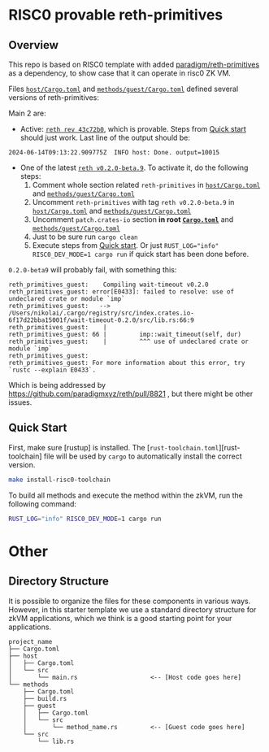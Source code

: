 # RISC0 provable reth-primitives


## Overview

This repo is based on RISC0 template with added [paradigm/reth-primitives](https://github.com/paradigmxyz/reth/tree/main/crates/primitives) as a dependency, 
to show case that it can operate in risc0 ZK VM.

Files [`host/Cargo.toml`](./host/Cargo.toml) and [`methods/guest/Cargo.toml`](methods/guest/Cargo.toml) defined several versions of reth-primitives:

Main 2 are:

* Active: [`reth rev 43c72b0`](https://github.com/paradigmxyz/reth/commit/43c72b022cea3068edbce794fa94adefb029fd06), which is provable. Steps from [Quick start](#quick-start) should just work. Last line of the output should be:
```
2024-06-14T09:13:22.909775Z  INFO host: Done. output=10015
```
* One of the latest [`reth v0.2.0-beta.9`](https://github.com/paradigmxyz/reth/tree/v0.2.0-beta.9). To activate it, do the following steps:
   1. Comment whole section related `reth-primitives` in [`host/Cargo.toml`](./host/Cargo.toml) and [`methods/guest/Cargo.toml`](methods/guest/Cargo.toml)
   2. Uncomment `reth-primitives` with tag `reth v0.2.0-beta.9` in [`host/Cargo.toml`](./host/Cargo.toml) and [`methods/guest/Cargo.toml`](methods/guest/Cargo.toml)
   3. Uncomment `patch.crates-io` section **in root [`Cargo.toml`](./Cargo.toml)** and [`methods/guest/Cargo.toml`](methods/guest/Cargo.toml)
   4. Just to be sure run `cargo clean`
   5. Execute steps from [Quick start](#quick-start). Or just `RUST_LOG="info" RISC0_DEV_MODE=1 cargo run` if quick start has been done before.
 

`0.2.0-beta9` will probably fail, with something this:

```
reth_primitives_guest:    Compiling wait-timeout v0.2.0
reth_primitives_guest: error[E0433]: failed to resolve: use of undeclared crate or module `imp`
reth_primitives_guest:   --> /Users/nikolai/.cargo/registry/src/index.crates.io-6f17d22bba15001f/wait-timeout-0.2.0/src/lib.rs:66:9
reth_primitives_guest:    |
reth_primitives_guest: 66 |         imp::wait_timeout(self, dur)
reth_primitives_guest:    |         ^^^ use of undeclared crate or module `imp`
reth_primitives_guest:
reth_primitives_guest: For more information about this error, try `rustc --explain E0433`.
```

Which is being addressed by https://github.com/paradigmxyz/reth/pull/8821 , but there might be other issues. 

## Quick Start


First, make sure [rustup] is installed. The
[`rust-toolchain.toml`][rust-toolchain] file will be used by `cargo` to
automatically install the correct version.

```bash
make install-risc0-toolchain
```

To build all methods and execute the method within the zkVM, run the following
command:


```bash
RUST_LOG="info" RISC0_DEV_MODE=1 cargo run
```




# Other

## Directory Structure

It is possible to organize the files for these components in various ways.
However, in this starter template we use a standard directory structure for zkVM
applications, which we think is a good starting point for your applications.

```text
project_name
├── Cargo.toml
├── host
│   ├── Cargo.toml
│   └── src
│       └── main.rs                    <-- [Host code goes here]
└── methods
    ├── Cargo.toml
    ├── build.rs
    ├── guest
    │   ├── Cargo.toml
    │   └── src
    │       └── method_name.rs         <-- [Guest code goes here]
    └── src
        └── lib.rs
```
